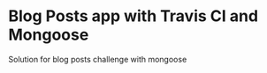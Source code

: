 Blog Posts app with Travis CI and Mongoose
==========================

Solution for blog posts challenge with mongoose

